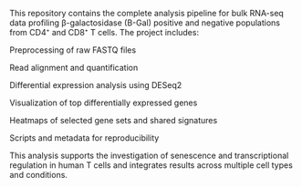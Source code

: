 This repository contains the complete analysis pipeline for bulk RNA-seq data profiling β-galactosidase (B-Gal) positive and negative populations from CD4⁺ and CD8⁺ T cells. The project includes:

Preprocessing of raw FASTQ files

Read alignment and quantification

Differential expression analysis using DESeq2

Visualization of top differentially expressed genes

Heatmaps of selected gene sets and shared signatures

Scripts and metadata for reproducibility

This analysis supports the investigation of senescence and transcriptional regulation in human T cells and integrates results across multiple cell types and conditions.

